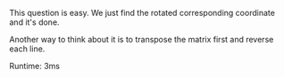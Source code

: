This question is easy. We just find the rotated corresponding coordinate and it's done.

Another way to think about it is to transpose the matrix first and reverse each line.

Runtime: 3ms
